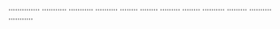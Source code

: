 ..............
...........
...........
..........
........
........
.........
........
..........
.........
..........
...........
